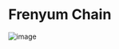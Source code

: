 # Frenyum Chain
![image](https://user-images.githubusercontent.com/92319842/224567143-5445e4f6-7393-484a-99cf-0c4c2ee590a7.png)

